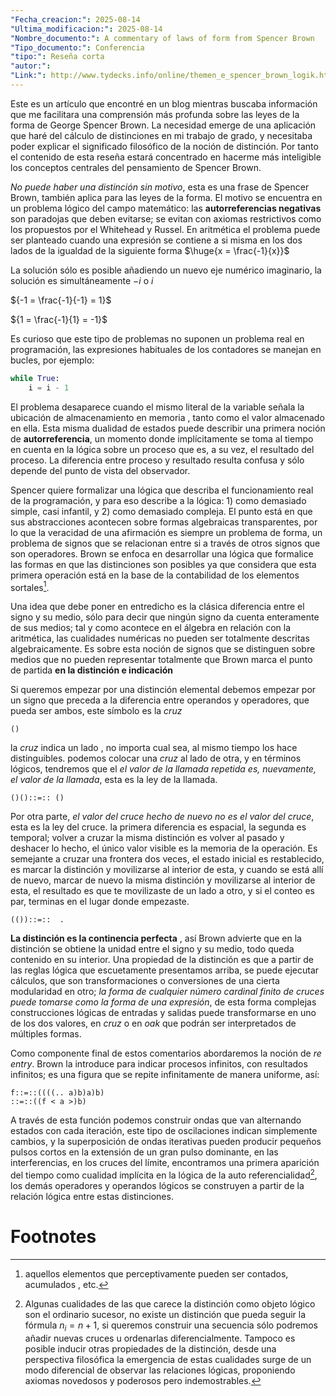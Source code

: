 ```yaml
---
"Fecha_creacion:": 2025-08-14
"Ultima_modificacion:": 2025-08-14
"Nombre_documento:": A commentary of laws of form from Spencer Brown
"Tipo_documento:": Conferencia
"tipo:": Reseña corta
"autor:": 
"Link:": http://www.tydecks.info/online/themen_e_spencer_brown_logik.html
---
```

Este es un artículo que encontré en un blog mientras buscaba información que me facilitara una comprensión más profunda sobre las leyes de la forma de George Spencer Brown. La necesidad emerge de una aplicación que haré del cálculo de distinciones en mi trabajo de grado, y necesitaba poder explicar el significado filosófico de la noción de distinción. Por tanto el contenido de esta reseña estará concentrado en hacerme más inteligible los conceptos centrales del pensamiento de Spencer Brown. 

*No puede haber una distinción sin motivo*, esta es una frase de Spencer Brown, también aplica para las leyes de la forma. El motivo se encuentra en un problema lógico del campo matemático: las **autorreferencias negativas** son paradojas que deben evitarse; se evitan con axiomas restrictivos como los propuestos por el Whitehead y Russel. En aritmética el problema puede ser planteado cuando una expresión se contiene a si misma en los dos lados de la igualdad de la siguiente forma $\huge{x = \frac{-1}{x}}$

La solución sólo es posible añadiendo un nuevo eje numérico imaginario, la solución es simultáneamente $-i$  o  $i$ 

${-1 = \frac{-1}{-1} = 1}$

${1 = \frac{-1}{1} = -1}$

Es curioso que este tipo de problemas no suponen un problema real en programación, las expresiones habituales de los contadores se manejan en bucles, por ejemplo: 
```python
while True:
	i = i - 1
```

El problema desaparece cuando el mismo literal de la variable señala la ubicación de almacenamiento en memoria , tanto como el valor almacenado en ella. Esta misma dualidad de estados puede describir una primera noción de **autorreferencia**, un momento donde implícitamente se toma al tiempo en cuenta en la lógica sobre un proceso que es, a su vez, el resultado del proceso. La diferencia entre proceso y resultado resulta confusa y sólo depende del punto de vista del observador. 

Spencer quiere formalizar una lógica que describa el funcionamiento real de la programación, y para eso describe a la lógica: 1) como demasiado simple, casi infantil, y 2) como demasiado compleja. El punto está en que sus abstracciones acontecen sobre formas algebraicas transparentes, por lo que la veracidad de una afirmación es siempre un problema de forma, un problema de signos que se relacionan entre si a través de otros signos que son operadores. Brown se enfoca en desarrollar una lógica que formalice las formas en que las distinciones son posibles ya que considera que esta primera operación está en la base de la contabilidad de los elementos sortales[^1]. 

Una idea que debe poner en entredicho es la clásica diferencia entre el signo y su medio, sólo para decir que ningún signo da cuenta enteramente de sus medios; tal y como acontece en el álgebra en relación con la aritmética, las cualidades numéricas no pueden ser totalmente descritas algebraicamente. Es sobre esta noción de signos que se distinguen sobre medios que no pueden representar totalmente que Brown marca el punto de partida **en la distinción e indicación**

Si queremos empezar por una distinción elemental debemos empezar por un signo que preceda a la diferencia entre operandos y operadores, que pueda ser ambos, este símbolo es la *cruz* 
```lof
()
```

la *cruz* indica un lado , no importa cual sea, al mismo tiempo los hace distinguibles. podemos colocar una *cruz* al lado de otra, y en términos lógicos, tendremos que el *el valor de la llamada repetida es, nuevamente, el valor de la llamada*, esta es la ley de la llamada. 
```lof
()()::=:: ()
```
Por otra parte, *el valor del cruce hecho de nuevo no es el valor del cruce*, esta es la ley del cruce. la primera diferencia es espacial, la segunda es temporal; volver a cruzar la misma distinción es volver al pasado y deshacer lo hecho, el único valor visible es la memoria de la operación. Es semejante a cruzar una frontera dos veces, el estado inicial es restablecido, es marcar la distinción y movilizarse al interior de esta, y cuando se está allí de nuevo, marcar de nuevo la misma distinción y movilizarse al interior de esta, el resultado es que te movilizaste de un lado a otro, y si el conteo es par, terminas en el lugar donde empezaste.  
```lof
(())::=::  .
```

**La distinción es la continencia perfecta** , así Brown advierte que en la distinción se obtiene la unidad entre el signo y su medio, todo queda contenido en su interior. Una propiedad de la distinción es que a partir de las reglas lógica que escuetamente presentamos arriba, se puede ejecutar cálculos, que son transformaciones o conversiones de una cierta modularidad en otro; *la forma de cualquier número cardinal finito de cruces puede tomarse como la forma de una expresión*, de esta forma complejas construcciones lógicas de entradas y salidas puede transformarse en uno de los dos valores, en *cruz* o en *oak* que podrán ser interpretados de múltiples formas.

Como componente final de estos comentarios abordaremos la noción de *re entry*. Brown la introduce para indicar procesos infinitos, con resultados infinitos; es una figura que se repite infinitamente de manera uniforme, así: 
```lof
f::=::((((.. a)b)a)b)
::=::((f < a >)b)
```

A través de esta función podemos construir ondas que van alternando estados con cada iteración, este tipo de oscilaciones indican simplemente cambios, y la superposición de ondas iterativas pueden producir pequeños pulsos cortos en la extensión de un gran pulso dominante, en las interferencias, en los cruces del límite, encontramos una primera aparición del tiempo como cualidad implícita en la lógica de la auto referencialidad[^2], los demás operadores y operandos lógicos se construyen a partir de la relación lógica entre estas distinciones.  
# Footnotes

[^1]: aquellos elementos que perceptivamente pueden ser contados, acumulados , etc. 
[^2]: Algunas cualidades de las que carece la distinción como objeto lógico son el ordinario sucesor, no existe un distinción que pueda seguir la fórmula $n_i = n+1$, si queremos construir una secuencia sólo podremos añadir nuevas cruces u ordenarlas diferencialmente. Tampoco es posible inducir otras propiedades de la distinción, desde una perspectiva filosófica la emergencia de estas cualidades surge de un modo diferencial de observar las relaciones lógicas, proponiendo axiomas novedosos y poderosos pero indemostrables.  